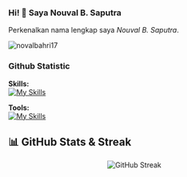 ### Hi! 👋 Saya Nouval B. Saputra 

Perkenalkan nama lengkap saya *Nouval B. Saputra*.

  <img src="https://komarev.com/ghpvc/?username=novalbahri17&label=Profile%20views&color=0e75b6&style=flat" alt="novalbahri17" />

### Github Statistic
<p align="left">

</a>
</p>

**Skills:**<br>
[![My Skills](https://skillicons.dev/icons?i=cpp,py,java,javascript,typescript,vue,react,flutter,laravel,tailwind,dart&theme=dark)](https://skillicons.dev)

**Tools:**<br>
[![My Skills](https://skillicons.dev/icons?i=androidstudio,vscode,github,gitlab,figma&theme=dark)](https://skillicons.dev)

## 📊 GitHub Stats & Streak
<p align="center">
  <img src="https://github-readme-streak-stats.herokuapp.com/?user=novalbahri17&theme=radical" alt="GitHub Streak" />
</p>

